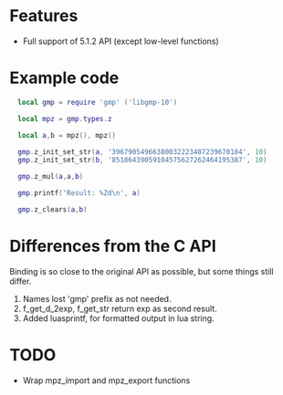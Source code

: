 # Features
 - Full support of 5.1.2 API (except low-level functions)

# Example code
```lua
  local gmp = require 'gmp' ('libgmp-10')

  local mpz = gmp.types.z

  local a,b = mpz(), mpz()

  gmp.z_init_set_str(a, '39679054966380032223487239670184', 10)
  gmp.z_init_set_str(b, '85186439059104575627262464195387', 10)

  gmp.z_mul(a,a,b)

  gmp.printf('Result: %Zd\n', a)

  gmp.z_clears(a,b)

```

# Differences from the C API
Binding is so close to the original API as possible, but some things still differ.
 1. Names lost 'gmp' prefix as not needed.
 2. f_get_d_2exp, f_get_str return exp as second result.
 3. Added luasprintf, for formatted output in lua string.

# TODO
 - Wrap mpz_import and mpz_export functions
